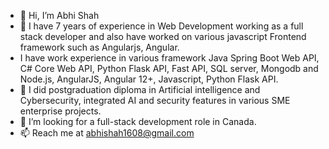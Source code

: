 - 👋 Hi, I’m Abhi Shah
- 👀 I have 7 years of experience in Web Development working as a full stack developer and also have worked on various javascript Frontend framework such as Angularjs, Angular.
- I have work experience in various framework Java Spring Boot Web API, C# Core Web API, Python Flask API, Fast API, SQL server, Mongodb and Node.js, AngularJS, Angular 12+, Javascript, Python Flask API.
- 🌱 I did postgraduation diploma in Artificial intelligence and Cybersecurity, integrated AI and security features in various SME enterprise projects.
- 💞️ I’m looking for a full-stack development role in Canada.   
- 📫 Reach me at abhishah1608@gmail.com

<!---
abhishah1608/abhishah1608 is a ✨ special ✨ repository because its `README.md` (this file) appears on your GitHub profile.
You can click the Preview link to take a look at your changes.
--->
